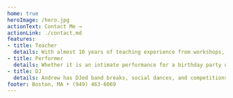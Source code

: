 ```yaml
---
home: true
heroImage: /hero.jpg
actionText: Contact Me →
actionLink: ./contact.md
features:
- title: Teacher
  details: With almost 10 years of teaching experience from workshops, weekly series, and drop in classes Andrew can address your instructional needs. He is also the business owner and a teacher at of one of Boston's premiere swing dance studios, "Boston Lindy Hop".
- title: Performer
  details: Whether it is an intimate performance for a birthday party or the Roaring 20's Lawn Party with hundreds of guests Andrew is comfortable performing in a variety of settings. He has experience and resources to make the vision of your event a reality.
- title: DJ
  details: Andrew has DJed band breaks, social dances, and competitions at multiple events over the last 10 years. He has DJed band breaks for; Jonathan Stout & His Campus Five, Naomi & Her Handsome Devils, The Boilermaker Jazz Band, and many others.
footer: Boston, MA • (949) 463-6069
---
```

